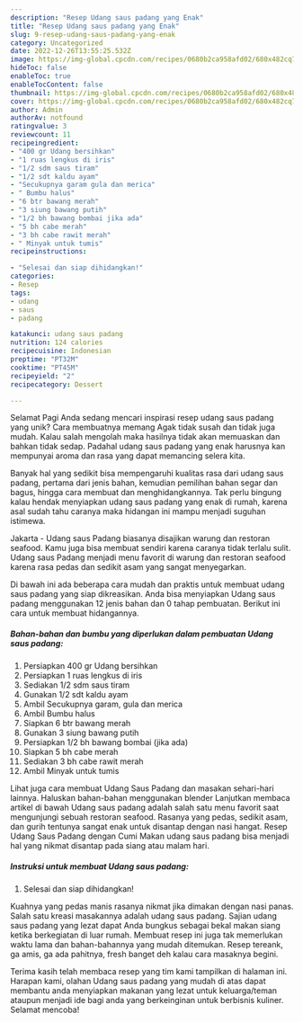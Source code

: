 ```yaml
---
description: "Resep Udang saus padang yang Enak"
title: "Resep Udang saus padang yang Enak"
slug: 9-resep-udang-saus-padang-yang-enak
category: Uncategorized
date: 2022-12-26T13:55:25.532Z
image: https://img-global.cpcdn.com/recipes/0680b2ca958afd02/680x482cq70/udang-saus-padang-foto-resep-utama.jpg
hideToc: false
enableToc: true
enableTocContent: false
thumbnail: https://img-global.cpcdn.com/recipes/0680b2ca958afd02/680x482cq70/udang-saus-padang-foto-resep-utama.jpg
cover: https://img-global.cpcdn.com/recipes/0680b2ca958afd02/680x482cq70/udang-saus-padang-foto-resep-utama.jpg
author: Admin
authorAv: notfound
ratingvalue: 3
reviewcount: 11
recipeingredient:
- "400 gr Udang bersihkan"
- "1 ruas lengkus di iris"
- "1/2 sdm saus tiram"
- "1/2 sdt kaldu ayam"
- "Secukupnya garam gula dan merica"
- " Bumbu halus"
- "6 btr bawang merah"
- "3 siung bawang putih"
- "1/2 bh bawang bombai jika ada"
- "5 bh cabe merah"
- "3 bh cabe rawit merah"
- " Minyak untuk tumis"
recipeinstructions:

- "Selesai dan siap dihidangkan!"
categories:
- Resep
tags:
- udang
- saus
- padang

katakunci: udang saus padang 
nutrition: 124 calories
recipecuisine: Indonesian
preptime: "PT32M"
cooktime: "PT45M"
recipeyield: "2"
recipecategory: Dessert

---
```



Selamat Pagi Anda sedang mencari inspirasi resep udang saus padang yang unik? Cara membuatnya memang Agak tidak susah dan tidak juga mudah. Kalau salah mengolah maka hasilnya tidak akan memuaskan dan bahkan tidak sedap. Padahal udang saus padang yang enak harusnya kan mempunyai aroma dan rasa yang dapat memancing selera kita.


Banyak hal yang sedikit bisa mempengaruhi kualitas rasa dari udang saus padang, pertama dari jenis bahan, kemudian pemilihan bahan segar dan bagus, hingga cara membuat dan menghidangkannya. Tak perlu bingung kalau hendak menyiapkan udang saus padang yang enak di rumah, karena asal sudah tahu caranya maka hidangan ini mampu menjadi suguhan istimewa.

Jakarta - Udang saus Padang biasanya disajikan warung dan restoran seafood. Kamu juga bisa membuat sendiri karena caranya tidak terlalu sulit. Udang saus Padang menjadi menu favorit di warung dan restoran seafood karena rasa pedas dan sedikit asam yang sangat menyegarkan.


Di bawah ini ada beberapa cara mudah dan praktis untuk membuat udang saus padang yang siap dikreasikan. Anda bisa menyiapkan Udang saus padang menggunakan 12 jenis bahan dan 0 tahap pembuatan. Berikut ini cara untuk membuat hidangannya.

<!--inarticleads1-->

##### Bahan-bahan dan bumbu yang diperlukan dalam pembuatan Udang saus padang:

1. Persiapkan 400 gr Udang bersihkan
1. Persiapkan 1 ruas lengkus di iris
1. Sediakan 1/2 sdm saus tiram
1. Gunakan 1/2 sdt kaldu ayam
1. Ambil Secukupnya garam, gula dan merica
1. Ambil  Bumbu halus
1. Siapkan 6 btr bawang merah
1. Gunakan 3 siung bawang putih
1. Persiapkan 1/2 bh bawang bombai (jika ada)
1. Siapkan 5 bh cabe merah
1. Sediakan 3 bh cabe rawit merah
1. Ambil  Minyak untuk tumis


Lihat juga cara membuat Udang Saus Padang dan masakan sehari-hari lainnya. Haluskan bahan-bahan menggunakan blender Lanjutkan membaca artikel di bawah Udang saus padang adalah salah satu menu favorit saat mengunjungi sebuah restoran seafood. Rasanya yang pedas, sedikit asam, dan gurih tentunya sangat enak untuk disantap dengan nasi hangat. Resep Udang Saus Padang dengan Cumi Makan udang saus padang bisa menjadi hal yang nikmat disantap pada siang atau malam hari. 

<!--inarticleads2-->

##### Instruksi untuk membuat Udang saus padang:


1. Selesai dan siap dihidangkan!

Kuahnya yang pedas manis rasanya nikmat jika dimakan dengan nasi panas. Salah satu kreasi masakannya adalah udang saus padang. Sajian udang saus padang yang lezat dapat Anda bungkus sebagai bekal makan siang ketika berkegiatan di luar rumah. Membuat resep ini juga tak memerlukan waktu lama dan bahan-bahannya yang mudah ditemukan. Resep tereank, ga amis, ga ada pahitnya, fresh banget deh kalau cara masaknya begini. 

Terima kasih telah membaca resep yang tim kami tampilkan di halaman ini. Harapan kami, olahan Udang saus padang yang mudah di atas dapat membantu anda menyiapkan makanan yang lezat untuk keluarga/teman ataupun menjadi ide bagi anda yang berkeinginan untuk berbisnis kuliner. Selamat mencoba!
